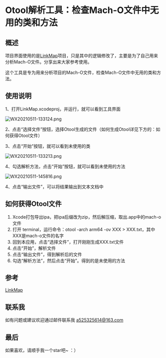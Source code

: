 # Otool解析工具：检查Mach-O文件中无用的类和方法

## 概述

项目界面使用的是[LinkMap](https://github.com/huanxsd/LinkMap)项目，只是其中的逻辑修改了，主要是为了自己用来分析Mach-O文件。分享出来大家参考使用。

这个工具是专为用来分析项目的Mach-O文件，检查Mach-O文件中无用的类和方法。

## 使用说明

1、打开LinkMap.xcodeproj，并运行，就可以看到工具界面

![WX20210511-133124.png](https://i.loli.net/2021/05/11/te8ifD5CYp7awdP.png)

2、点击“选择文件”按钮，选择Otool生成的文件（如何生成Otool详见下方的：如何获得Otool文件）

3、点击“开始”按钮，就可以看到未使用的类

![WX20210511-133213.png](https://i.loli.net/2021/05/11/ouBPfCzAHJIGTRa.png)

4、勾选解析方法，点击“开始”按钮，就可以看到未使用的方法

![WX20210511-145816.png](https://i.loli.net/2021/05/11/RwUVL6YzeFSjrk8.png)

4、点击“输出文件”，可以将结果输出到文本文档中


## 如何获得Otool文件

1. Xcode打包导出ipa，把ipa后缀改为zip，然后解压缩，取出.app中的mach-o文件
2. 打开 terminal，运行命令：otool -arch arm64 -ov XXX > XXX.txt，其中XXX是mach-o文件的名字
3. 回到本应用，点击“选择文件”，打开刚刚生成XXX.txt文件
4. 点击“开始”，解析文件
5. 点击“输出文件”，得到解析后的文件
6. 勾选“解析方法”，然后点击“开始”。得到的是未使用的方法


## 参考

[LinkMap](https://github.com/huanxsd/LinkMap)

## 联系我

如有问题或建议欢迎通过邮件联系我
a525325614@163.com

## 最后

如果喜欢，请顺手我一个star吧~  ：）